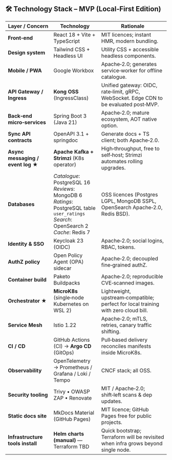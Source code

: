 ## 🛠️ Technology Stack – MVP (Local‑First Edition)

| Layer / Concern | Technology | Rationale |
|-----------------|------------|-----------|
| **Front‑end** | React 18 + Vite + TypeScript | MIT licences; instant HMR, modern bundling. |
| **Design system** | Tailwind CSS + Headless UI | Utility CSS + accessible headless components. |
| **Mobile / PWA** | Google Workbox | Apache‑2.0; generates service‑worker for offline catalogue. |
| **API Gateway / Ingress** | **Kong OSS** (IngressClass) | Unified gateway: OIDC, rate‑limit, gRPC, WebSocket. Edge CDN to be evaluated post‑MVP. |
| **Back‑end micro‑services** | Spring Boot 3 (Java 21) | Apache‑2.0; mature ecosystem, AOT native option. |
| **Sync API contracts** | OpenAPI 3.1 + springdoc | Generate docs + TS client; both Apache‑2.0. |
| **Async messaging / event log** ★ | **Apache Kafka + Strimzi** (K8s operator) | High‑throughput, free to self‑host; Strimzi automates rolling upgrades. |
| **Databases** | *Catalogue*: PostgreSQL 16<br>*Reviews*: MongoDB 6<br>*Ratings*: PostgreSQL table `user_ratings`<br>*Search*: OpenSearch 2<br>*Cache*: Redis 7 | OSS licences (Postgres LGPL, MongoDB SSPL, OpenSearch Apache‑2.0, Redis BSD). |
| **Identity & SSO** | Keycloak 23 (OIDC) | Apache‑2.0; social logins, RBAC, tokens. |
| **AuthZ policy** | Open Policy Agent (OPA) sidecar | Apache‑2.0; decoupled fine‑grained authZ. |
| **Container build** | Paketo Buildpacks | Apache‑2.0; reproducible CVE‑scanned images. |
| **Orchestrator** ★ | **MicroK8s** (single‑node Kubernetes on WSL 2) | Lightweight, upstream‑compatible; perfect for local training with zero cloud bill. |
| **Service Mesh** | Istio 1.22 | Apache‑2.0; mTLS, retries, canary traffic shifting. |
| **CI / CD** | GitHub Actions (CI) → **Argo CD** (GitOps) | Pull‑based delivery reconciles manifests inside MicroK8s. |
| **Observability** | OpenTelemetry → Prometheus / Grafana / Loki / Tempo | CNCF stack; all OSS. |
| **Security tooling** | Trivy • OWASP ZAP • Renovate | MIT / Apache‑2.0; shift‑left scans & dep updates. |
| **Static docs site** | MkDocs Material (GitHub Pages) | MIT licence; GitHub Pages free for public projects. |
| **Infrastructure tools install** | **Helm charts (manual)** — Terraform TBD | Quick bootstrap; Terraform will be revisited when infra grows beyond single node. |

